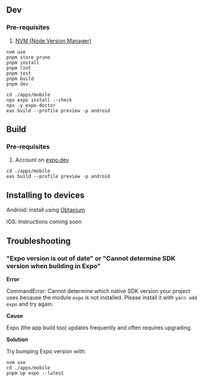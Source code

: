 ## Dev

### Pre-requisites

1. [NVM (Node Version Manager)](https://github.com/nvm-sh/nvm)

```
nvm use
pnpm store prune
pnpm install
pnpm lint
pnpm test
pnpm build
pnpm dev
```

```
cd ./apps/mobile
npx expo install --check
npx -y expo-doctor
eas build --profile preview -p android
```

## Build

### Pre-requisites

1. Account on [expo.dev](https://expo.dev)

```
cd ./apps/mobile
eas build --profile preview -p android
```

## Installing to devices

Android: install using [Obtanium](https://github.com/ImranR98/Obtainium/releases/tag/v1.1.15)

iOS: instructions coming soon

## Troubleshooting

### "Expo version is out of date" or "Cannot determine SDK version when building in Expo"

**Error**

CommandError: Cannot determine which native SDK version your project uses because the module `expo` is not installed. Please install it with `yarn add expo` and try again.

**Cause**

Expo (the app build too) updates frequently and often requires upgrading.

**Solution**

Try bumping Expo version with:

```
nvm use
cd ./apps/mobile
pnpm up expo --latest
```
